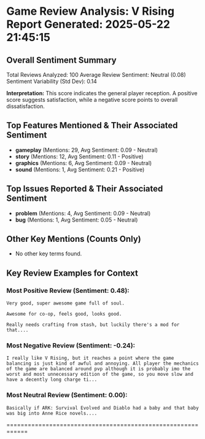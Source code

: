  Game Review Analysis: V Rising 
Report Generated: 2025-05-22 21:45:15
============================================================

## Overall Sentiment Summary
Total Reviews Analyzed: 100
Average Review Sentiment: Neutral (0.08)
Sentiment Variability (Std Dev): 0.14

**Interpretation:** This score indicates the general player reception. A positive score suggests satisfaction, while a negative score points to overall dissatisfaction.


## Top Features Mentioned & Their Associated Sentiment
- **gameplay** (Mentions: 29, Avg Sentiment: 0.09 - Neutral)
- **story** (Mentions: 12, Avg Sentiment: 0.11 - Positive)
- **graphics** (Mentions: 6, Avg Sentiment: 0.09 - Neutral)
- **sound** (Mentions: 1, Avg Sentiment: 0.21 - Positive)


## Top Issues Reported & Their Associated Sentiment
- **problem** (Mentions: 4, Avg Sentiment: 0.09 - Neutral)
- **bug** (Mentions: 1, Avg Sentiment: 0.05 - Neutral)


## Other Key Mentions (Counts Only)
- No other key terms found.


## Key Review Examples for Context
### Most Positive Review (Sentiment: 0.48):
```
Very good, super awesome game full of soul.
Awesome for co-op, feels good, looks good.
Really needs crafting from stash, but luckily there's a mod for that....
```

### Most Negative Review (Sentiment: -0.24):
```
I really like V Rising, but it reaches a point where the game balancing is just kind of awful and annoying. All player the mechanics of the game are balanced around pvp although it is probably imo the worst and most unnecessary edition of the game, so you move slow and have a decently long charge ti...
```

### Most Neutral Review (Sentiment: 0.00):
```
Basically if ARK: Survival Evolved and Diablo had a baby and that baby was big into Anne Rice novels....
```

============================================================